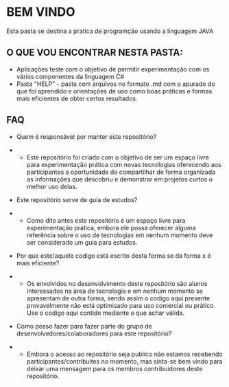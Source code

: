 # BEM VINDO

Esta pasta se destina a pratica de programção usando a linguagem JAVA

## O QUE VOU ENCONTRAR NESTA PASTA:

- Aplicações teste com o objetivo de permitir experimentação com os vários componentes da linguagem C#
- Pasta "HELP" - pasta com arquivos no formato .md com o apurado do que foi aprendido e orientações de uso como boas práticas e formas mais eficientes de obter certos resultados.

## FAQ

- Quem é responsável por manter este repositório?

- - Este repositório foi criado com o objetivo de ser um espaço livre para experimentação prática com novas tecnologias oferecendo aos participantes a oportunidade de compartilhar de forma organizada as informações que descobriu e demonstrar em projetos curtos o melhor uso delas.

- Este repositório serve de guia de estudos?

- - Como dito antes este repositório é um espaço livre para experimentação prática, embora ele possa oferecer alguma referência sobre o uso de tecnologias em nenhum momento deve ser considerado um guia para estudos.

- Por que este/aquele codigo está escrito desta forma se da forma x é mais eficiente?

- - Os envolvidos no desenvolvimento deste repositório são alunos interessados na área de tecnologia e em nenhum momento se apresentam de outra forma, sendo assim o codigo aqui presente provavelmente não está optimisado para uso comercial ou prático. Use o codigo aqui contido mediante o que achar válida.

- Como posso fazer para fazer parte do grupo de desenvolvedores/colaboradores para este repositório?

- - Embora o acesso ao repositório seja publico não estamos recebendo participantes/contribuites no momento, mas sinta-se bem vindo para deixar uma mensagem para os membros contribuidores deste repositório.
